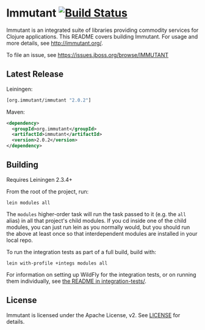 # Immutant [![Build Status](https://travis-ci.org/immutant/immutant.svg?branch=thedeuce)](https://travis-ci.org/immutant/immutant)

Immutant is an integrated suite of libraries providing commodity
services for Clojure applications. This README covers building
Immutant. For usage and more details, see http://immutant.org/.

To file an issue, see https://issues.jboss.org/browse/IMMUTANT

## Latest Release

Leiningen:

``` clj
[org.immutant/immutant "2.0.2"]
```

Maven:

``` xml
<dependency>
  <groupId>org.immutant</groupId>
  <artifactId>immutant</artifactId>
  <version>2.0.2</version>
</dependency>
```

## Building

Requires Leiningen 2.3.4+

From the root of the project, run:

    lein modules all

The `modules` higher-order task will run the task passed to it (e.g.
the `all` alias) in all that project's child modules. If you cd inside
one of the child modules, you can just run lein as you normally would,
but you should run the above at least once so that interdependent
modules are installed in your local repo.

To run the integration tests as part of a full build, build with:

    lein with-profile +integs modules all

For information on setting up WildFly for the integration tests, or on
running them individually, see
[the README in integration-tests/](integration-tests/README.md).

## License

Immutant is licensed under the Apache License, v2. See
[LICENSE](LICENSE) for details.
